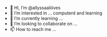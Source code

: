 - 👋 Hi, I’m @allyssaaliiives
- 👀 I’m interested in ... computerd and learning
- 🌱 I’m currently learning ...
- 💞️ I’m looking to collaborate on ...
- 📫 How to reach me ...

<!---
allyssaaliiives/allyssaaliiives is a ✨ special ✨ repository because its `README.md` (this file) appears on your GitHub profile.
You can click the Preview link to take a look at your changes.
--->
